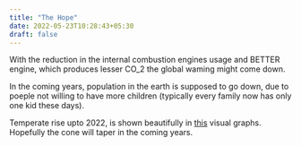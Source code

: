 ```yaml
---
title: "The Hope"
date: 2022-05-23T10:28:43+05:30
draft: false
---
```


With the reduction in the internal combustion engines usage and BETTER engine, which produces lesser CO_2 the global waming might come down.

In the coming years, population in the earth is supposed to go down, due to poeple not willing to have more children (typically every family now has only one kid these days).

Temperate rise upto 2022, is shown beautifully in [this](https://www.linkedin.com/posts/pascalbornet_innovation-datascience-visualization-activity-6934359797244837888-TJxi?utm_source=linkedin_share&utm_medium=member_desktop_web) visual graphs. Hopefully the cone will taper in the coming years.
